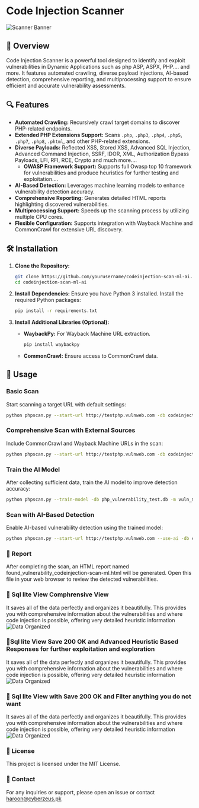 # Code Injection Scanner

![Scanner Banner](https://your-image-link.com/banner.png)

## 🚀 Overview

Code Injection Scanner is a powerful tool designed to identify and exploit vulnerabilities in Dynamic Applications such as php ASP, ASPX, PHP.... and more. It features automated crawling, diverse payload injections, AI-based detection, comprehensive reporting, and multiprocessing support to ensure efficient and accurate vulnerability assessments.

## 🔍 Features

- **Automated Crawling:** Recursively crawl target domains to discover PHP-related endpoints.
- **Extended PHP Extensions Support:** Scans `.php`, `.php3`, `.php4`, `.php5`, `.php7`, `.php8`, `.phtml`, and other PHP-related extensions.
- **Diverse Payloads:** Reflected XSS, Stored XSS, Advanced SQL Injection, Advanced Command Injection, SSRF, IDOR, XML, Authorization Bypass Payloads, LFI, RFI, RCE, Crypto and much more....
    - **OWASP Framework Support:** Supports full Owasp top 10 framework for vulnerabilities and produce heuristics for further testing and exploitation....
- **AI-Based Detection:** Leverages machine learning models to enhance vulnerability detection accuracy.
- **Comprehensive Reporting:** Generates detailed HTML reports highlighting discovered vulnerabilities.
- **Multiprocessing Support:** Speeds up the scanning process by utilizing multiple CPU cores.
- **Flexible Configuration:** Supports integration with Wayback Machine and CommonCrawl for extensive URL discovery.

## 🛠 Installation

1. **Clone the Repository:**
    ```bash
    git clone https://github.com/yourusername/codeinjection-scan-ml-ai.git
    cd codeinjection-scan-ml-ai
    ```

2. **Install Dependencies:**
    Ensure you have Python 3 installed. Install the required Python packages:
    ```bash
    pip install -r requirements.txt
    ```

3. **Install Additional Libraries (Optional):**
    - **WaybackPy:** For Wayback Machine URL extraction.
        ```bash
        pip install waybackpy
        ```
    - **CommonCrawl:** Ensure access to CommonCrawl data.

## 📝 Usage

### Basic Scan
Start scanning a target URL with default settings:
```bash
python phpscan.py --start-url http://testphp.vulnweb.com -db codeinjection-scan-ml.db -r -v --max-depth 3
```

### Comprehensive Scan with External Sources
Include CommonCrawl and Wayback Machine URLs in the scan:
```bash
python phpscan.py --start-url http://testphp.vulnweb.com -db codeinjection-scan-ml.db -r -v --use-commoncrawl --include-wayback --max-depth 3
```

### Train the AI Model
After collecting sufficient data, train the AI model to improve detection accuracy:
```bash
python phpscan.py --train-model -db php_vulnerability_test.db -m vuln_model.pkl
```

### Scan with AI-Based Detection
Enable AI-based vulnerability detection using the trained model:
```bash
python phpscan.py --start-url http://testphp.vulnweb.com --use-ai -db codeinjection-scan-ml.db -r -v -m vuln_model.pkl --max-depth 3
```

### 📄 Report
After completing the scan, an HTML report named found_vulnerability_codeinjection-scan-ml.html will be generated. Open this file in your web browser to review the detected vulnerabilities.

### 📄 Sql lite View Comphrensive View
It saves all of the data perfectly and organizes it beautifully. This provides you with comprehensive information about the vulnerabilities and where code injection is possible, offering very detailed heuristic information
![Data Organized](https://i.ibb.co/VwQPb00/codeinjection.png)

### 📄Sql lite View Save 200 OK and Advanced Heuristic Based Responses for further exploitation and exploration
It saves all of the data perfectly and organizes it beautifully. This provides you with comprehensive information about the vulnerabilities and where code injection is possible, offering very detailed heuristic information
![Data Organized](https://i.ibb.co/ZzwMn3m/1-25-2025-phpscan1.png)


### 📄 Sql lite View with Save 200 OK and Filter anything you do not want
It saves all of the data perfectly and organizes it beautifully. This provides you with comprehensive information about the vulnerabilities and where code injection is possible, offering very detailed heuristic information
![Data Organized](https://i.ibb.co/4V7SL3F/1-25-2025-phpscan2.png)



###  📜 License
This project is licensed under the MIT License.

### 📧 Contact
For any inquiries or support, please open an issue or contact haroon@cyberzeus.pk

